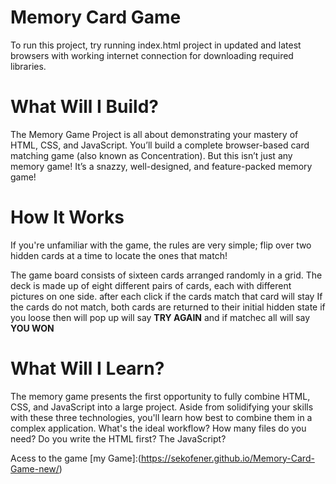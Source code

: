 # **Memory Card Game**


To run this project, try running index.html project in updated and latest browsers with working internet connection for downloading required libraries.

# **What Will I Build?**

The Memory Game Project is all about demonstrating your mastery of HTML, CSS, and JavaScript. You’ll build a complete browser-based card matching game (also known as Concentration). But this isn’t just any memory game! It’s a snazzy, well-designed, and feature-packed memory game!

# **How It Works**

If you're unfamiliar with the game, the rules are very simple; flip over two hidden cards at a time to locate the ones that match!

The game board consists of sixteen cards arranged randomly in a grid. The deck is made up of eight different pairs of cards, each with different pictures on one side. after each click if the cards match that card will stay 
If the cards do not match, both cards are returned to their initial hidden state if you loose then will pop up will say **TRY AGAIN** and if matchec all will say  **YOU WON**

# **What Will I Learn?**

The memory game presents the first opportunity to fully combine HTML, CSS, and JavaScript into a large project. Aside from solidifying your skills with these three technologies, you'll learn how best to combine them in a complex application. What's the ideal workflow? How many files do you need? Do you write the HTML first? The JavaScript?

Acess to the game 
[my Game]:(https://sekofener.github.io/Memory-Card-Game-new/)
